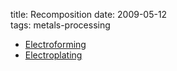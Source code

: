 title: Recomposition
date: 2009-05-12  
tags: metals-processing

 - [Electroforming](./Electroforming.md)
 - [Electroplating](./Electroplating-0.md)
